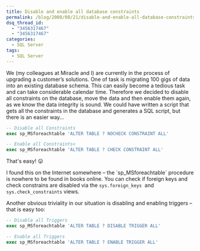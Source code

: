 ```yaml
---
title: Disable and enable all database constraints
permalink: /blog/2008/08/21/disable-and-enable-all-database-constraints/
dsq_thread_id:
  - "3456317467"
  - "3456317467"
categories:
  - SQL Server
tags:
  - SQL Server
---
```

We (my colleagues at Miracle and I) are currently in the process of upgrading a customer’s solutions. One of task is migrating 100 gigs of data into an existing database schema. This can easily become a tedious task and can take considerable calendar time. Therefore we decided to disable all constraints on the database, move the data and then enable them again, as we know the data integrity is sound.
We could have written a script that gets all the constraints in the database and generates a SQL script, but there is an easier way…

```sql
-- Disable all Constraints
exec sp_MSforeachtable 'ALTER TABLE ? NOCHECK CONSTRAINT ALL'

-- Enable all Constraints<
exec sp_MSforeachtable 'ALTER TABLE ? CHECK CONSTRAINT ALL'
```

That's easy! 😛

I found this on the Internet somewhere &#8211; the ´sp_MSforeachtable´ procedure is nowhere to be found in books online.
You can check if foreign keys and check constrains are disabled via the `sys.foreign_keys`  and `sys.check_constraints` views.

Another obvious triviality in our situation is disabling and enabling triggers – that is easy too:

```sql
-- Disable all Triggers
exec sp_MSforeachtable 'ALTER TABLE ? DISABLE TRIGGER ALL'

-- Enable all Triggers
exec sp_MSforeachtable 'ALTER TABLE ? ENABLE TRIGGER ALL'
```
